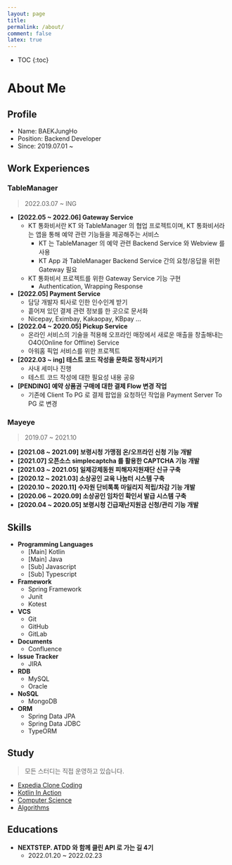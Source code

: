 ```yaml
---
layout: page
title:
permalink: /about/
comment: false
latex: true
---
```

* TOC
{:toc}

# About Me

## Profile

- Name: BAEKJungHo
- Position: Backend Developer
- Since: 2019.07.01 ~ 

## Work Experiences

### TableManager

> 2022.03.07 ~ ING

- __[2022.05 ~ 2022.06] Gateway Service__
  - KT 통화비서란 KT 와 TableManager 의 협업 프로젝트이며, KT 통화비서라는 앱을 통해 예약 관련 기능들을 제공해주는 서비스
    - KT 는 TableManager 의 예약 관련 Backend Service 와 Webview 를 사용
    - KT App 과 TableManager Backend Service 간의 요청/응답을 위한 Gateway 필요
  - KT 통화비서 프로젝트를 위한 Gateway Service 기능 구현
    - Authentication, Wrapping Response
- __[2022.05] Payment Service__
  - 담당 개발자 퇴사로 인한 인수인계 받기
  - 흩어져 있던 결제 관련 정보를 한 곳으로 문서화
  - Nicepay, Eximbay, Kakaopay, KBpay ...
- __[2022.04 ~ 2020.05] Pickup Service__
  - 온라인 서비스의 기술을 적용해 오프라인 매장에서 새로운 매출을 창출해내는 O4O(Online for Offline) Service
  - 아워홈 픽업 서비스를 위한 프로젝트 
- __[2022.03 ~ ing] 테스트 코드 작성을 문화로 정착시키기__
    - 사내 세미나 진행
    - 테스트 코드 작성에 대한 필요성 내용 공유
- __[PENDING] 예약 상품권 구매에 대한 결제 Flow 변경 작업__
    - 기존에 Client To PG 로 결제 팝업을 요청하던 작업을 Payment Server To PG 로 변경

### Mayeye

> 2019.07 ~ 2021.10

- __[2021.08 ~ 2021.09] 보령시청 가맹점 온/오프라인 신청 기능 개발__
- __[2021.07] 오픈소스 simplecaptcha 를 활용한 CAPTCHA 기능 개발__
- __[2021.03 ~ 2021.05] 일제강제동원 피해자지원재단 신규 구축__
- __[2020.12 ~ 2021.03] 소상공인 교육 나눔터 시스템 구축__
- __[2020.10 ~ 2020.11] 수자원 단비톡톡 마일리지 적립/차감 기능 개발__
- __[2020.06 ~ 2020.09] 소상공인 임차인 확인서 발급 시스템 구축__
- __[2020.04 ~ 2020.05] 보령시청 긴급재난지원금 신청/관리 기능 개발__

## Skills

- __Programming Languages__
  - [Main] Kotlin
  - [Main] Java
  - [Sub] Javascript
  - [Sub] Typescript
- __Framework__
  - Spring Framework
  - Junit 
  - Kotest
- __VCS__
  - Git
  - GitHub
  - GitLab
- __Documents__
  - Confluence
- __Issue Tracker__
  - JIRA
- __RDB__
  - MySQL
  - Oracle
- __NoSQL__
  - MongoDB
- __ORM__
    - Spring Data JPA
    - Spring Data JDBC
    - TypeORM

## Study

> 모든 스터디는 직접 운영하고 있습니다.

- [Expedia Clone Coding](https://github.com/cIonecoder/expedia)
- [Kotlin In Action](https://github.com/kotlint/kotlin-in-action)
- [Computer Science](https://github.com/NKLCWDT/cs)
- [Algorithms](https://github.com/NKLCWDT/algorithms)

## Educations

- __NEXTSTEP. ATDD 와 함께 클린 API 로 가는 길 4기__
    - 2022.01.20 ~ 2022.02.23

